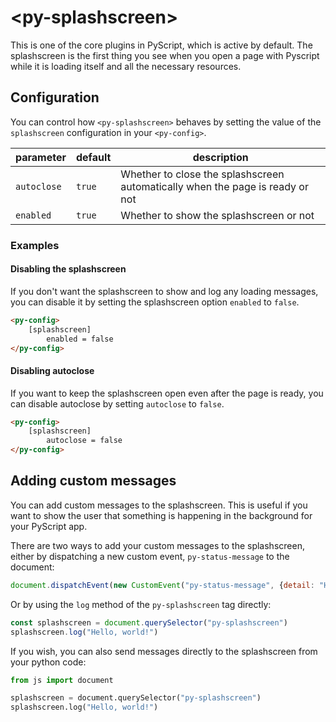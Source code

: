 
# &lt;py-splashscreen&gt;

This is one of the core plugins in PyScript, which is active by default. The splashscreen is the first thing you see when you open a page with Pyscript while it is loading itself and all the necessary resources.

## Configuration

You can control how `<py-splashscreen>` behaves by setting the value of the  `splashscreen` configuration in your `<py-config>`.


| parameter   | default   | description |
|-------------|-----------|-------------|
| `autoclose` | `true`    | Whether to close the splashscreen automatically when the page is ready or not |
| `enabled`   | `true`    | Whether to show the splashscreen or not |

### Examples

#### Disabling the splashscreen

If you don't want the splashscreen to show and log any loading messages, you can disable it by setting the splashscreen option `enabled` to `false`.

```html
<py-config>
    [splashscreen]
        enabled = false
</py-config>
```

#### Disabling autoclose

If you want to keep the splashscreen open even after the page is ready, you can disable autoclose by setting `autoclose` to `false`.

```html
<py-config>
    [splashscreen]
        autoclose = false
</py-config>
```

## Adding custom messages

You can add custom messages to the splashscreen. This is useful if you want to show the user that something is happening in the background for your PyScript app.

There are two ways to add your custom messages to the splashscreen, either by dispatching a new custom event, `py-status-message` to the document:


```js
document.dispatchEvent(new CustomEvent("py-status-message", {detail: "Hello, world!"}))
```

Or by using the `log` method of the `py-splashscreen` tag directly:

```js
const splashscreen = document.querySelector("py-splashscreen")
splashscreen.log("Hello, world!")
```

If you wish, you can also send messages directly to the splashscreen from your python code:

```python
from js import document

splashscreen = document.querySelector("py-splashscreen")
splashscreen.log("Hello, world!")
```
